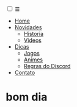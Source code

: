 <link rel="stylesheet" type="text/css" href="estilo.menu.css"/>
	
<input type="checkbox" id="bt_menu">
<label for="bt_menu">&#9776;</label>

<nav class="menu">
	<ul>
    	<li><a href="#">Home</a></li>
          <li><a href="#">Novidades</a>
        	<ul>
            	<li><a href="#">Historia</a></li>
                <li><a href="#">Videos</a></li>
            </ul>
          </li>
        <li><a href="#">Dicas</a>
        	<ul class="submenu">
            	<li><a href="#">Jogos</a></li>
                <li><a href="#">Animes</a></li>
                <li><a href="#">Regras do Discord</a></li>
            </ul>
         </li>
        <li><a href="#">Contato</a></li>
    </ul>
</nav>


# bom dia

